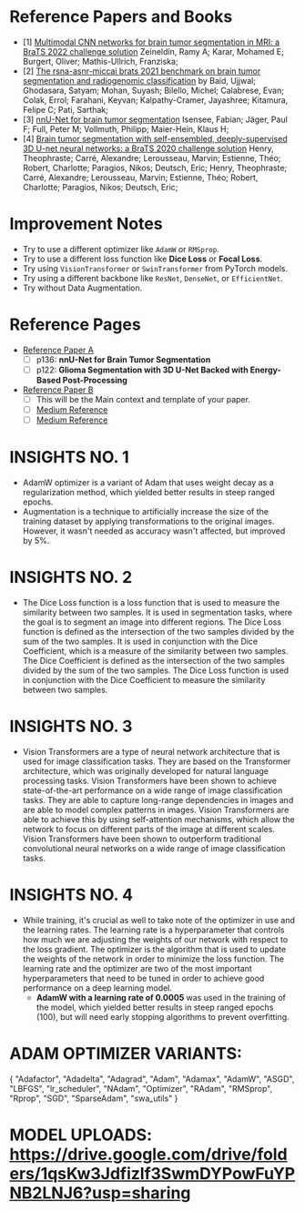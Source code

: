 # Reference Papers and Books
- [1] [Multimodal CNN networks for brain tumor segmentation in MRI: a BraTS 2022 challenge solution](https://link.springer.com/chapter/10.1007/978-3-031-33842-7_11) Zeineldin, Ramy A; Karar, Mohamed E; Burgert, Oliver; Mathis-Ullrich, Franziska;
- [2] [The rsna-asnr-miccai brats 2021 benchmark on brain tumor segmentation and radiogenomic classification](https://arxiv.org/abs/2107.02314) by Baid, Ujjwal; Ghodasara, Satyam; Mohan, Suyash; Bilello, Michel; Calabrese, Evan; Colak, Errol; Farahani, Keyvan; Kalpathy-Cramer, Jayashree; Kitamura, Felipe C; Pati, Sarthak; 
- [3] [nnU-Net for brain tumor segmentation](https://link.springer.com/chapter/10.1007/978-3-030-72087-2_11) Isensee, Fabian; Jäger, Paul F; Full, Peter M; Vollmuth, Philipp; Maier-Hein, Klaus H;
- [4] [Brain tumor segmentation with self-ensembled, deeply-supervised 3D U-net neural networks: a BraTS 2020 challenge solution](https://link.springer.com/chapter/10.1007/978-3-030-72084-1_30) Henry, Theophraste; Carré, Alexandre; Lerousseau, Marvin; Estienne, Théo; Robert, Charlotte; Paragios, Nikos; Deutsch, Eric; Henry, Theophraste; Carré, Alexandre; Lerousseau, Marvin; Estienne, Théo; Robert, Charlotte; Paragios, Nikos; Deutsch, Eric; 

# Improvement Notes
* Try to use a different optimizer like `AdamW` or `RMSprop`.
* Try to use a different loss function like **Dice Loss** or **Focal Loss**.
* Try using `VisionTransformer` or `SwinTransformer` from PyTorch models.
* Try using a different backbone like `ResNet`, `DenseNet`, or `EfficientNet`.
* Try without Data Augmentation.

# Reference Pages
- [Reference Paper A](C:\Users\sammi\Desktop\projects\BraTS-2020\papers\brainlesion-glioma-multiple-sclerosis-stroke-and-traumatic-brain-2021.pdf)
  -  [ ] p136: **nnU-Net for Brain Tumor Segmentation**
  - [ ] p122: **Glioma Segmentation with 3D U-Net Backed  with Energy-Based Post-Processing**

- [Reference Paper B](C:\Users\sammi\Desktop\projects\BraTS-2020\FULLTEXT01.pdf)
    - [ ] This will be the Main context and template of your paper.
    - [ ] [Medium Reference](https://medium.com/@sumitgulati59/brain-tumor-segmentation-b97de6619e04)
    - [ ] [Medium Reference](https://musstafa0804.medium.com/optimizers-in-deep-learning-7bf81fed78a0)

# INSIGHTS NO. 1
* AdamW optimizer is a variant of Adam that uses weight decay as a regularization method, which yielded better results in steep ranged epochs.
* Augmentation is a technique to artificially increase the size of the training dataset by applying transformations to the original images. However, it wasn't needed as 
  accuracy wasn't affected, but improved by 5%.

# INSIGHTS NO. 2
* The Dice Loss function is a loss function that is used to measure the similarity between two samples. It is used in segmentation tasks, where the goal is to segment an 
  image into different regions. The Dice Loss function is defined as the intersection of the two samples divided by the sum of the two samples. It is used in 
  conjunction with the Dice Coefficient, which is a measure of the similarity between two samples. The Dice Coefficient is defined as the intersection of the two 
  samples divided by the sum of the two samples. The Dice Loss function is used in conjunction with the Dice Coefficient to measure the similarity between two samples.

# INSIGHTS NO. 3
* Vision Transformers are a type of neural network architecture that is used for image classification tasks. They are based on the Transformer architecture, which was 
  originally developed for natural language processing tasks. Vision Transformers have been shown to achieve state-of-the-art performance on a wide range of image 
  classification tasks. They are able to capture long-range dependencies in images and are able to model complex patterns in images. Vision Transformers are able to 
  achieve this by using self-attention mechanisms, which allow the network to focus on different parts of the image at different scales. Vision Transformers have been 
  shown to outperform traditional convolutional neural networks on a wide range of image classification tasks.

# INSIGHTS NO. 4
* While training, it's crucial as well to take note of the optimizer in use and the learning rates. The learning rate is a hyperparameter that controls how much we are 
  adjusting the weights of our network with respect to the loss gradient. The optimizer is the algorithm that is used to update the weights of the network in order to 
  minimize the loss function. The learning rate and the optimizer are two of the most important hyperparameters that need to be tuned in order to achieve good 
  performance on a deep learning model.
  * **AdamW with a learning rate of 0.0005** was used in the training of the model, which yielded better results in steep ranged epochs (100), but will need early stopping 
    algorithms to prevent overfitting.

# ADAM OPTIMIZER VARIANTS:
{
"Adafactor",
"Adadelta",
"Adagrad",
"Adam",
"Adamax",
"AdamW",
"ASGD",
"LBFGS",
"lr_scheduler",
"NAdam",
"Optimizer",
"RAdam",
"RMSprop",
"Rprop",
"SGD",
"SparseAdam",
"swa_utils"
}

# MODEL UPLOADS: https://drive.google.com/drive/folders/1qsKw3Jdfizlf3SwmDYPowFuYPNB2LNJ6?usp=sharing